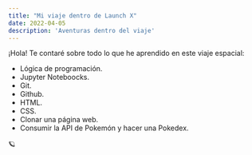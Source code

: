 ```yaml
---
title: "Mi viaje dentro de Launch X"
date: 2022-04-05
description: 'Aventuras dentro del viaje'
---
```


¡Hola! Te contaré sobre todo lo que he aprendido en este viaje espacial: 


- Lógica de programación.
- Jupyter Noteboocks.
- Git.
- Github.
- HTML.
- CSS.
- Clonar una página web.
- Consumir la API de Pokemón y hacer una Pokedex.


🪐
